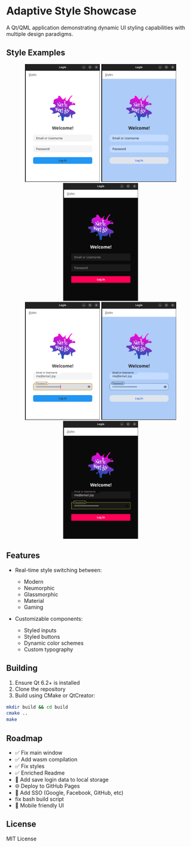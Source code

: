 # Adaptive Style Showcase

A Qt/QML application demonstrating dynamic UI styling capabilities with multiple design paradigms.

## Style Examples

<div align="center">
  <img src="screenshots/modern_ui.png" width="200" alt="Modern Style">
  <img src="screenshots/neumorphic_ui.png" width="200" alt="Neumorphic Style">
  <img src="screenshots/game_ui.png" width="200" alt="Gaming Style">
</div>

<div align="center">
  <img src="screenshots/modern_ui_focus.png" width="200" alt="Modern Style">
  <img src="screenshots/neumorphic_ui_focus.png" width="200" alt="Neumorphic Style">
  <img src="screenshots/game_ui_focus.png" width="200" alt="Gaming Style">

</div>

## Features

- Real-time style switching between:
  - Modern
  - Neumorphic
  - Glassmorphic
  - Material
  - Gaming

- Customizable components:
  - Styled inputs
  - Styled buttons
  - Dynamic color schemes
  - Custom typography

## Building

1. Ensure Qt 6.2+ is installed
2. Clone the repository
3. Build using CMake or QtCreator:

```bash
mkdir build && cd build
cmake ..
make
```

## Roadmap

- ✅ Fix main window
- ✅ Add wasm compilation
- ✅ Fix styles
- ✅ Enriched Readme
- 💾 Add save login data to local storage
- 🌐 Deploy to GitHub Pages
- 🔑 Add SSO (Google, Facebook, GitHub, etc)
-  fix bash build script
- 📱 Mobile friendly UI

## License

MIT License
